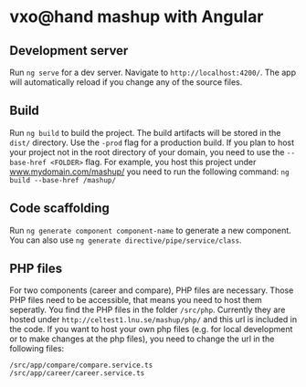 # vxo@hand mashup with Angular

## Development server
Run `ng serve` for a dev server. Navigate to `http://localhost:4200/`. The app will automatically reload if you change any of the source files.

## Build
Run `ng build` to build the project. The build artifacts will be stored in the `dist/` directory. Use the `-prod` flag for a production build. If you plan to host your project not in the root directory of your domain, you need to use the `--base-href <FOLDER>` flag. For example, you host this project under www.mydomain.com/mashup/ you need to run the following command: `ng build --base-href /mashup/` 

## Code scaffolding
Run `ng generate component component-name` to generate a new component. You can also use `ng generate directive/pipe/service/class`.

## PHP files
For two components (career and compare), PHP files are necessary. Those PHP files need to be accessible, that means you need to host them seperatly. You find the PHP files in the folder `/src/php`. Currently they are hosted under `http://celtest1.lnu.se/mashup/php/` and this url is included in the code. If you want to host your own php files (e.g. for local development or to make changes at the php files), you need to change the url in the following files:
```
/src/app/compare/compare.service.ts
/src/app/career/career.service.ts
```


